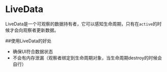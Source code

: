# LiveData

LiveData是一个可观察的数据持有者，它可以感知生命周期，只有在`active`的时候才会向观察者更新数据。

##使用LiveData的好处

* 确保UI符合数据状态
* 不会有内存泄漏（观察者绑定到生命周期对象，当生命周期destroy的时候会自行）
<!--stackedit_data:
eyJoaXN0b3J5IjpbMTk3NzU4Nzc4Myw3Mjg2NzM1ODVdfQ==
-->